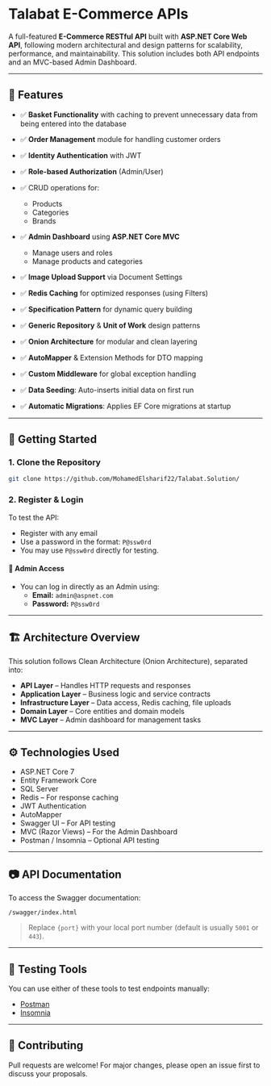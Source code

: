 # Talabat E-Commerce APIs

A full-featured **E-Commerce RESTful API** built with **ASP.NET Core Web API**, following modern architectural and design patterns for scalability, performance, and maintainability. This solution includes both API endpoints and an MVC-based Admin Dashboard.

---

## 🔧 Features

- ✅ **Basket Functionality** with caching to prevent unnecessary data from being entered into the database
- ✅ **Order Management** module for handling customer orders

- ✅ **Identity Authentication** with JWT
- ✅ **Role-based Authorization** (Admin/User)
- ✅ CRUD operations for:
  - Products
  - Categories
  - Brands
- ✅ **Admin Dashboard** using **ASP.NET Core MVC**
  - Manage users and roles
  - Manage products and categories
- ✅ **Image Upload Support** via Document Settings
- ✅ **Redis Caching** for optimized responses (using Filters)
- ✅ **Specification Pattern** for dynamic query building
- ✅ **Generic Repository** & **Unit of Work** design patterns
- ✅ **Onion Architecture** for modular and clean layering
- ✅ **AutoMapper** & Extension Methods for DTO mapping
- ✅ **Custom Middleware** for global exception handling
- ✅ **Data Seeding**: Auto-inserts initial data on first run
- ✅ **Automatic Migrations**: Applies EF Core migrations at startup

---

## 🏁 Getting Started

### 1. Clone the Repository

```bash
git clone https://github.com/MohamedElsharif22/Talabat.Solution/
```

### 2. Register & Login

To test the API:

- Register with any email
- Use a password in the format: `P@ssw0rd`
- You may use `P@ssw0rd` directly for testing.

#### 🔐 Admin Access

- You can log in directly as an Admin using:
  - **Email:** `admin@aspnet.com`
  - **Password:** `P@ssw0rd`

---

## 🏗️ Architecture Overview

This solution follows Clean Architecture (Onion Architecture), separated into:

- **API Layer** – Handles HTTP requests and responses
- **Application Layer** – Business logic and service contracts
- **Infrastructure Layer** – Data access, Redis caching, file uploads
- **Domain Layer** – Core entities and domain models
- **MVC Layer** – Admin dashboard for management tasks

---

## ⚙️ Technologies Used

- ASP.NET Core 7
- Entity Framework Core
- SQL Server
- Redis – For response caching
- JWT Authentication
- AutoMapper
- Swagger UI – For API testing
- MVC (Razor Views) – For the Admin Dashboard
- Postman / Insomnia – Optional API testing

---

## 📷 API Documentation

To access the Swagger documentation:

```
/swagger/index.html
```

> Replace `{port}` with your local port number (default is usually `5001` or `443`).

---

## 🧪 Testing Tools

You can use either of these tools to test endpoints manually:

- [Postman](https://www.postman.com/)
- [Insomnia](https://insomnia.rest/)

---

## 🤝 Contributing

Pull requests are welcome! For major changes, please open an issue first to discuss your proposals.
